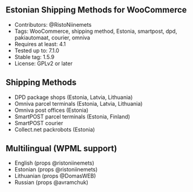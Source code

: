 ## Estonian Shipping Methods for WooCommerce ##

- Contributors: @RistoNiinemets
- Tags: WooCommerce, shipping method, Estonia, smartpost, dpd, pakiautomaat, courier, omniva
- Requires at least: 4.1
- Tested up to: 7.1.0
- Stable tag: 1.5.9
- License: GPLv2 or later


## Shipping Methods ##

- DPD package shops (Estonia, Latvia, Lithuania)
- Omniva parcel terminals (Estonia, Latvia, Lithuania)
- Omniva post offices (Estonia)
- SmartPOST parcel terminals (Estonia, Finland)
- SmartPOST courier
- Collect.net packrobots (Estonia)


## Multilingual (WPML support) ##

- English (props @ristoniinemets)
- Estonian (props @ristoniinemets)
- Lithuanian (props @DomasWEB)
- Russian (props @avramchuk)
